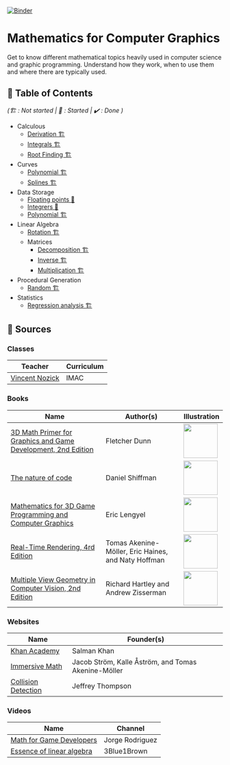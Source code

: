 [![Binder](https://mybinder.org/badge_logo.svg)](https://mybinder.org/v2/gh/learn-computer-graphics/mathematics/master)

# Mathematics for Computer Graphics

Get to know different mathematical topics heavily used in computer science and graphic programming. Understand how they work, when to use them and where there are typically used.

## 🚩 Table of Contents

*(🏗️ : Not started | 📝 : Started | ✔️ : Done )*

* Calculous
  * [Derivation 🏗️](https://nbviewer.jupyter.org/github/learn-computer-graphics/mathematics/blob/master/calculous/derivation.ipynb)
  * [Integrals 🏗️](https://nbviewer.jupyter.org/github/learn-computer-graphics/mathematics/blob/master/calculous/integrals.ipynb)
  * [Root Finding 🏗️](https://nbviewer.jupyter.org/github/learn-computer-graphics/mathematics/blob/master/calculous/root-finding.ipynb)
* Curves
  * [Polynomial 🏗️](https://nbviewer.jupyter.org/github/learn-computer-graphics/mathematics/blob/master/curves/polynomial.ipynb)
  * [Splines 🏗️](https://nbviewer.jupyter.org/github/learn-computer-graphics/mathematics/blob/master/curves/splines.ipynb)
* Data Storage
  * [Floating points 📝](https://nbviewer.jupyter.org/github/learn-computer-graphics/mathematics/blob/master/data-storage/floating-points.ipynb)
  * [Integrers 📝](https://nbviewer.jupyter.org/github/learn-computer-graphics/mathematics/blob/master/data-storage/integrers.ipynb)
  * [Polynomial 🏗️](https://nbviewer.jupyter.org/github/learn-computer-graphics/mathematics/blob/master/data-storage/polynomial-evaluation.ipynb)
* Linear Algebra
  * [Rotation 🏗️](https://nbviewer.jupyter.org/github/learn-computer-graphics/mathematics/blob/master/linear-algebra/rotation.ipynb)
  * Matrices
    * [Decomposition 🏗️](https://nbviewer.jupyter.org/github/learn-computer-graphics/mathematics/blob/master/linear-algebra/matrices/decomposition.ipynb)
    * [Inverse 🏗️](https://nbviewer.jupyter.org/github/learn-computer-graphics/mathematics/blob/master/linear-algebra/matrices/inverse.ipynb)
    * [Multiplication 🏗️](https://nbviewer.jupyter.org/github/learn-computer-graphics/mathematics/blob/master/linear-algebra/matrices/multiplication.ipynb)
* Procedural Generation
  * [Random 🏗️](https://nbviewer.jupyter.org/github/learn-computer-graphics/mathematics/blob/master/procedural-generation/random.ipynb)
* Statistics
  * [Regression analysis 🏗️](https://nbviewer.jupyter.org/github/learn-computer-graphics/mathematics/blob/master/statistics/regression-analysis.ipynb)

## 📖 Sources

### Classes

| Teacher | Curriculum
| --- | --- |
| [Vincent Nozick](http://www-igm.univ-mlv.fr/~vnozick/) | IMAC |

### Books

| Name | Author(s) | Illustration |
| --- | --- | --- |
| [3D Math Primer for Graphics and Game Development, 2nd Edition](https://www.crcpress.com/3D-Math-Primer-for-Graphics-and-Game-Development/Dunn/p/book/9781568817231) | Fletcher Dunn | <img width="80" src="https://images.tandf.co.uk/common/jackets/amazon/978156881/9781568817231.jpg"> |
| [The nature of code](https://natureofcode.com/) | Daniel Shiffman | <img width="80" src="https://images-na.ssl-images-amazon.com/images/I/41Xb8qbnVCL._SX258_BO1,204,203,200_.jpg"> |
| [Mathematics for 3D Game Programming and Computer Graphics](https://www.mathfor3dgameprogramming.com/) | Eric Lengyel | <img width="80" src="https://images-na.ssl-images-amazon.com/images/I/61klmJ8tv9L._SX394_BO1,204,203,200_.jpg"> |
| [Real-Time Rendering, 4rd Edition](https://www.realtimerendering.com/) | Tomas Akenine-Möller, Eric Haines, and Naty Hoffman | <img width="80" src="https://www.realtimerendering.com/rtr4_thumb.jpg"> |
| [Multiple View Geometry in Computer Vision, 2nd Edition](https://www.robots.ox.ac.uk/~vgg/hzbook/) | Richard Hartley and Andrew Zisserman | <img width="80" src="https://www.robots.ox.ac.uk/~vgg/hzbook/hzcover2.jpg"> |

### Websites

| Name | Founder(s)
| --- | --- |
| [Khan Academy](https://www.khanacademy.org/profile/guillaumehaerninck/courses) | Salman Khan |
| [Immersive Math](http://immersivemath.com/ila/index.html) | Jacob Ström, Kalle Åström, and Tomas Akenine-Möller |
| [Collision Detection](http://www.jeffreythompson.org/collision-detection/table_of_contents.php) | Jeffrey Thompson |

### Videos

| Name | Channel |
| --- | --- |
| [Math for Game Developers](https://www.youtube.com/watch?v=sKCF8A3XGxQ&list=PLW3Zl3wyJwWOpdhYedlD-yCB7WQoHf-My&index=2&t=9s) | Jorge Rodriguez |
| [Essence of linear algebra](https://www.youtube.com/watch?v=kjBOesZCoqc&list=PL_w8oSr1JpVCZ5pKXHKz6PkjGCbPbSBYv) | 3Blue1Brown |
